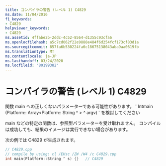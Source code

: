```yaml
---
title: コンパイラの警告 (レベル 1) C4829
ms.date: 11/04/2016
f1_keywords:
- C4829
helpviewer_keywords:
- C4829
ms.assetid: 4ffabe2b-2ddc-4c52-8564-d1355c93cfa6
ms.openlocfilehash: a5c7cd062f22e9888e484f6d254fcf173cf83d1a
ms.sourcegitcommit: 857fa6b530224fa6c18675138043aba9aa0619fb
ms.translationtype: MT
ms.contentlocale: ja-JP
ms.lasthandoff: 03/24/2020
ms.locfileid: "80199382"
---
```

# <a name="compiler-warning-level-1-c4829"></a>コンパイラの警告 (レベル 1) C4829

関数 main への正しくないパラメーターである可能性があります。 ' Intmain (Platform:: Array\<Platform:: String ^ > ^ argv) ' を検討してください

main などの特定の関数は、参照型パラメーターを受け取れません。 コンパイルは成功しても、結果のイメージは実行できない場合があります。

次の例では C4829 が生成されます。

```cpp
// C4829.cpp
// compile by using: cl /EHsc /ZW /W4 /c C4829.cpp
int main(Platform::String ^ s) {}   // C4829
```
